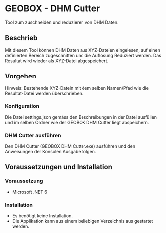 # GEOBOX - DHM Cutter
Tool zum zuschneiden und reduzieren von DHM Daten.

## Beschrieb
Mit diesem Tool können DHM Daten aus XYZ-Dateien eingelesen, auf einen definierten Bereich zugeschnitten und die Auflösung Reduziert werden. Das Resultat wird wieder als XYZ-Datei abgespeichert.

## Vorgehen
Hinweis: Bestehende XYZ-Datein mit dem selben Namen/Pfad wie die Resultat-Datei werden überschrieben.
### Konfiguration
Die Datei settings.json gemäss den Beschreibungen in der Datei ausfüllen und im selben Ordner wie der GEOBOX DHM Cutter liegt abspeichern. 
### DHM Cutter ausführen
Den DHM Cutter (GEOBOX DHM Cutter.exe) ausführen und den Anweisungen der Konsolen Ausgabe folgen.

## Voraussetzungen und Installation
### Voraussetzung
- Microsoft .NET 6

### Installation
- Es benötigt keine Installation.
- Die Applikation kann aus einem beliebigen Verzeichnis aus gestartet werden.